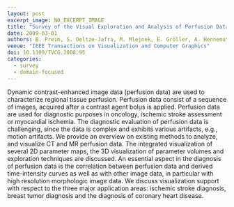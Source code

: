 ```yaml
---
layout: post
excerpt_image: NO_EXCERPT_IMAGE
title: "Survey of the Visual Exploration and Analysis of Perfusion Data"
date: 2009-03-01
authors: B. Preim, S. Oeltze-Jafra, M. Mlejnek, E. Gröller, A. Hennemuth & S. Behrens
venue: "IEEE Transactions on Visualization and Computer Graphics"
doi: 10.1109/TVCG.2008.95
categories:
  - survey
  - domain-focused
---
```

Dynamic contrast-enhanced image data (perfusion data) are used to characterize regional tissue perfusion. Perfusion data consist of a sequence of images, acquired after a contrast agent bolus is applied. Perfusion data are used for diagnostic purposes in oncology, ischemic stroke assessment or myocardial ischemia. The diagnostic evaluation of perfusion data is challenging, since the data is complex and exhibits various artifacts, e.g., motion artifacts. We provide an overview on existing methods to analyze, and visualize CT and MR perfusion data. The integrated visualization of several 2D parameter maps, the 3D visualization of parameter volumes and exploration techniques are discussed. An essential aspect in the diagnosis of perfusion data is the correlation between perfusion data and derived time-intensity curves as well as with other image data, in particular with high resolution morphologic image data. We discuss visualization support with respect to the three major application areas: ischemic stroke diagnosis, breast tumor diagnosis and the diagnosis of coronary heart disease.
